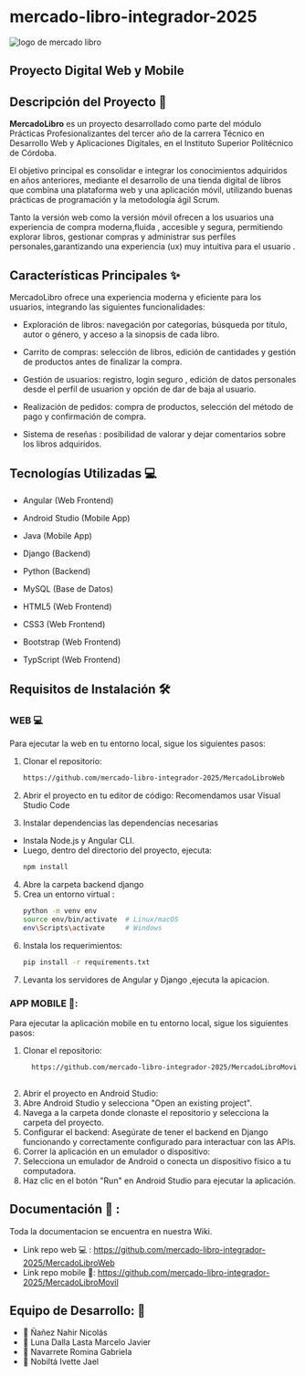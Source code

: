 # mercado-libro-integrador-2025 
![logo de mercado libro](https://github.com/SharkCoders/FinalProject2023/assets/100625720/05114461-0323-4b0d-b7b0-31c4e9979fad)
## Proyecto Digital Web y Mobile
## Descripción del Proyecto 📝
**MercadoLibro** es un proyecto desarrollado como parte del módulo Prácticas Profesionalizantes del tercer año de la carrera Técnico en Desarrollo Web y Aplicaciones Digitales, en el Instituto Superior Politécnico de Córdoba.

El objetivo principal es consolidar e integrar los conocimientos adquiridos en años anteriores, mediante el desarrollo de una tienda digital de libros que combina una plataforma web y una aplicación móvil, utilizando buenas prácticas de programación y la metodología ágil Scrum.

Tanto la versión web como la versión móvil ofrecen a los usuarios una experiencia de compra moderna,fluida , accesible y segura, permitiendo explorar libros, gestionar compras y administrar sus perfiles personales,garantizando una experiencia (ux)  muy intuitiva para el usuario .
## Características Principales ✨
MercadoLibro ofrece una experiencia moderna y eficiente para los usuarios, integrando las siguientes funcionalidades:

- Exploración de libros: navegación por categorías, búsqueda por título, autor o género, y acceso a la sinopsis de cada libro.

- Carrito de compras: selección de libros, edición de cantidades y gestión de productos antes de finalizar la compra.

- Gestión de usuarios: registro, login seguro , edición de datos personales desde el perfil de usuarion y opción de dar de baja al usuario.

- Realización de pedidos: compra de productos, selección del método de pago y confirmación de compra.

- Sistema de reseñas : posibilidad de valorar y dejar comentarios sobre los libros adquiridos.

 ## Tecnologías Utilizadas 💻
- Angular (Web Frontend)

- Android Studio (Mobile App)

- Java (Mobile App)

- Django  (Backend) 

- Python (Backend)

- MySQL (Base de Datos)

- HTML5 (Web Frontend)
  
- CSS3 (Web Frontend)
  
- Bootstrap (Web Frontend)

- TypScript (Web Frontend)

## Requisitos de Instalación 🛠️
### WEB 💻
Para ejecutar la web en tu entorno local, sigue los siguientes pasos:
 1. Clonar el repositorio:
    ```bash
    https://github.com/mercado-libro-integrador-2025/MercadoLibroWeb
    ```
 2. Abrir el proyecto en tu editor de código:
  Recomendamos usar Visual Studio Code

 3. Instalar dependencias las dependencias necesarias 
 - Instala Node.js y Angular CLI.
 - Luego, dentro del directorio del proyecto, ejecuta:
     ```bash
    npm install
    ```
 4. Abre la carpeta backend django
 5. Crea un entorno virtual :
     ```bash
     python -m venv env
    source env/bin/activate  # Linux/macOS
    env\Scripts\activate     # Windows
    ```
6. Instala los requerimientos:
    ```bash
    pip install -r requirements.txt
      ```
7. Levanta los servidores de Angular y Django ,ejecuta la apicacion.

### APP MOBILE 📱:
Para ejecutar la aplicación mobile en tu entorno local, sigue los siguientes pasos:
  1. Clonar el repositorio:
     ```bash
       https://github.com/mercado-libro-integrador-2025/MercadoLibroMovil
   
  2. Abrir el proyecto en Android Studio:
  3. Abre Android Studio y selecciona "Open an existing project".
  4. Navega a la carpeta donde clonaste el repositorio y selecciona la carpeta del proyecto.
  5. Configurar el backend: Asegúrate de tener el backend en Django funcionando y correctamente configurado para interactuar con las APIs.
  6. Correr la aplicación en un emulador o dispositivo:
  7. Selecciona un emulador de Android o conecta un dispositivo físico a tu computadora.
  8. Haz clic en el botón "Run" en Android Studio para ejecutar la aplicación.

## Documentación 📄 :
Toda la documentacion se encuentra en nuestra Wiki.
- Link repo web 💻 : https://github.com/mercado-libro-integrador-2025/MercadoLibroWeb
- Link repo mobile 📱: https://github.com/mercado-libro-integrador-2025/MercadoLibroMovil

## Equipo de Desarrollo: 👥
- 🧑 Ñañez Nahir Nicolás
- 🧑 Luna Dalla Lasta Marcelo Javier
- 👩 Navarrete Romina Gabriela
- 👩 Nobiltá Ivette Jael

   
    
   


 



